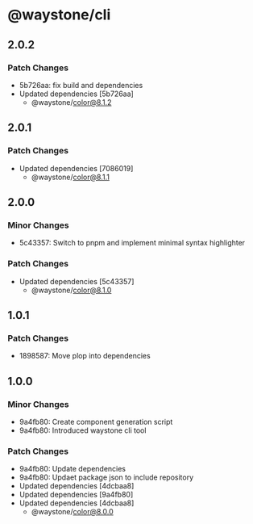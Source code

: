 # @waystone/cli

## 2.0.2

### Patch Changes

- 5b726aa: fix build and dependencies
- Updated dependencies [5b726aa]
  - @waystone/color@8.1.2

## 2.0.1

### Patch Changes

- Updated dependencies [7086019]
  - @waystone/color@8.1.1

## 2.0.0

### Minor Changes

- 5c43357: Switch to pnpm and implement minimal syntax highlighter

### Patch Changes

- Updated dependencies [5c43357]
  - @waystone/color@8.1.0

## 1.0.1

### Patch Changes

- 1898587: Move plop into dependencies

## 1.0.0

### Minor Changes

- 9a4fb80: Create component generation script
- 9a4fb80: Introduced waystone cli tool

### Patch Changes

- 9a4fb80: Update dependencies
- 9a4fb80: Updaet package json to include repository
- Updated dependencies [4dcbaa8]
- Updated dependencies [9a4fb80]
- Updated dependencies [4dcbaa8]
  - @waystone/color@8.0.0
